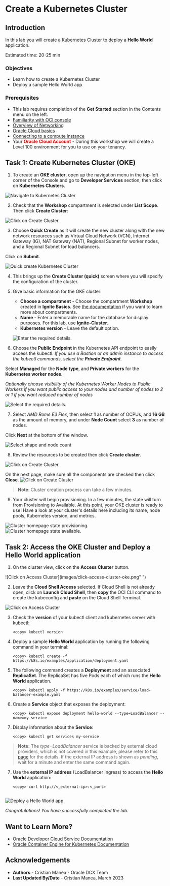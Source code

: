 # Create a Kubernetes Cluster

## Introduction

In this lab you will create a Kubernetes Cluster to deploy a **Hello World** application.

Estimated time: 20-25 min

### Objectives

* Learn how to create a Kubernetes Cluster
* Deploy a sample Hello World app

### Prerequisites

* This lab requires completion of the **Get Started** section in the Contents menu on the left.
* [Familiarity with OCI console](https://docs.oracle.com/en-us/iaas/Content/GSG/Concepts/console.htm)
* [Overview of Networking](https://docs.oracle.com/en-us/iaas/Content/Network/Concepts/overview.htm)
* [Oracle Cloud basics](https://docs.oracle.com/en-us/iaas/Content/GSG/Concepts/concepts.htm)
* [Connecting to a compute instance](https://docs.oracle.com/en-us/iaas/Content/Compute/Tasks/accessinginstance.htm)
* Your **<font color="red">Oracle Cloud Account</font>** - During this workshop we will create a Level 100 environment for you to use on your tenancy.
## Task 1: Create Kubernetes Cluster (OKE)

1. To create an **OKE cluster**, open up the navigation menu in the top-left corner of the Console and go to **Developer Services** section, then click on **Kubernetes Clusters**.

  ![Navigate to Kubernetes Cluster](images/navigate-oke.png " ")

2. Check that the **Workshop** compartment is selected under **List Scope**. Then click **Create Cluster**:

  ![Click on Create Cluster](images/create-oke-cluster.png " ")

3. Choose **Quick Create** as it will create the new cluster along with the new network resources such as Virtual Cloud Network (VCN), Internet Gateway (IG), NAT Gateway (NAT), Regional Subnet for worker nodes, and a Regional Subnet for load balancers. 

  Click on **Submit**.

  ![Quick create Kubernetes Cluster](images/quick-cluster-oke.png " ")

4.  This brings up the __Create Cluster (quick)__ screen where you will specify the configuration of the cluster.

 
5. Give basic information for the OKE cluster:

    - __Choose a compartment__ - Choose the compartment **Workshop** created in __Ignite Basics__. See [the documentation](https://docs.oracle.com/en-us/iaas/Content/Identity/Tasks/managingcompartments.htm) if you want to learn more about compartments.
    - __Name__ - Enter a memorable name for the database for display purposes. For this lab, use __Ignite-Cluster__.
    - __Kubernetes version__ - Leave the default option.    

    ![Enter the required details.](images/configure-cluster-oke1.png " ")

6. Choose the **Public Endpoint** in the Kubernetes API endpoint to easily access the kubectl. *If you use a Bastion or an admin instance to access the kubectl commands, select the **Private Endpoint**.*

  Select **Managed** for the **Node type**, and **Private workers** for the **Kubernetes worker nodes**.

*Optionally choose visibility of the Kubernetes Worker Nodes to Public Workers if you want public access to your nodes and number of nodes to 2 or 1 if you want reduced number of nodes*

  ![Select the required details.](images/configure-cluster-oke2.png " ")

7. Select *AMD Rome E3 Flex*, then select **1** as number of OCPUs, and **16 GB** as the amount of memory, and under **Node Count** select **3** as number of nodes. 

  Click **Next** at the bottom of the window.

  ![Select shape and node count](images/shape-image-cluster-oke.png " ")

8. Review the resources to be created then click __Create cluster__.

 ![Click on Create Cluster](images/review-cluster-oke.png " ")

  On the next page, make sure all the components are checked then click **Close**.
 ![Click on Create Cluster](images/progress-create-cluster-oke.png " ")

 >**Note**: Cluster creation process can take a few minutes.

9.  Your cluster will begin provisioning. In a few minutes, the state will turn from Provisioning to Available. At this point, your OKE cluster is ready to use! Have a look at your cluster's details here including its name, node pools, Kubernetes version, and metrics.

  ![Cluster homepage state provisioning.](images/state-creating-cluster-oke.png " ")
  ![Cluster homepage state available.](images/state-available-cluster-oke.png " ")


## Task 2: Access the OKE Cluster and Deploy a Hello World application

1. On the cluster view, click on the **Access Cluster** button.

  ![Click on Access Cluster](images/click-access-cluster-oke.png" ")

2. Leave the **Cloud Shell Access** selected. If Cloud Shell is not already open, click on **Launch Cloud Shell**, then **copy** the OCI CLI command to create the kubeconfig and **paste** on the Cloud Shell Terminal.

  ![Click on Access Cluster](images/cloudshell-access-cluster-oke.png " ")

3. Check the **version** of your kubectl client and kubernetes server with kubectl:

    ```
    <copy> kubectl version
    ```

3. Deploy a sample **Hello World** application by running the following command in your terminal:

    ```
    <copy> kubectl create -f https://k8s.io/examples/application/deployment.yaml
    ```

4. The following command creates a **Deployment** and an associated **ReplicaSet**. The ReplicaSet has five Pods each of which runs the **Hello World** application.

    ```
    <copy> kubectl apply -f https://k8s.io/examples/service/load-balancer-example.yaml

    ```

5. Create a **Service** object that exposes the deployment:

    ```
    <copy> kubectl expose deployment hello-world --type=LoadBalancer --name=my-service

    ```

6. Display information about the **Service**:

    ```
    <copy> kubectl get services my-service

    ```

 >**Note:** The *type=LoadBalancer* service is backed by external cloud providers, which is not covered in this example, please refer to this [page](https://kubernetes.io/docs/concepts/services-networking/service/#loadbalancer) for the details. 
  If the external IP address is shown as *pending*, wait for a minute and enter the same command again.

7. Use the **external IP address** (LoadBalancer Ingress) to access the **Hello World** application:

    ```
    <copy> curl http://<_external-ip>:<_port>

    
    ```

![Deploy a Hello World app](images/cloudshell-commands-deploy-app-oke.png " ")


_Congratulations! You have successfully completed the lab._

## Want to Learn More?

* [Oracle Developer Cloud Service Documentation](https://docs.oracle.com/en/cloud/paas/developer-cloud/index.html)
* [Oracle Container Engine for Kubernetes Documentation](https://docs.cloud.oracle.com/en-us/iaas/Content/ContEng/Concepts/contengoverview.htm)

## Acknowledgements
* **Authors** -  Cristian Manea - Oracle DCX Team
* **Last Updated By/Date** - Cristian Manea, March 2023
